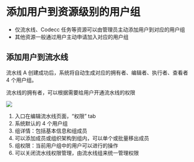 # 添加用户到资源级别的用户组

- 仅流水线、Codecc 任务等资源可以由管理员主动添加用户到对应的用户组
- 其他资源一般通过用户主动申请加入对应的用户组

## 添加用户到流水线

流水线 A 创建成功后，系统将自动生成对应的拥有者、编辑者、执行者、查看者 4 个用户组。

流水线的拥有者，可以根据需要给用户开通流水线的权限

![](../../assets/permission/pipeline_permission.png)

1. 入口在编辑流水线页面，“权限” tab
2. 系统默认的 4 个用户组
3. 组详情：包括基本信息和组成员
4. 可以添加成员或组织架构到组内，可以单个或批量移出成员
5. 组权限：当前用户组中的用户可以进行的操作
6. 可以关闭流水线权限管理，由流水线组来统一管理权限